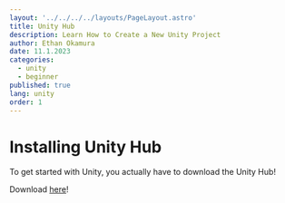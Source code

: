 ```yaml
---
layout: '../../../../layouts/PageLayout.astro'
title: Unity Hub
description: Learn How to Create a New Unity Project
author: Ethan Okamura
date: 11.1.2023
categories:
  - unity
  - beginner
published: true
lang: unity
order: 1
---
```


# Installing Unity Hub

To get started with Unity, you actually have to download the Unity Hub!

Download [here](https://unity.com/download)!